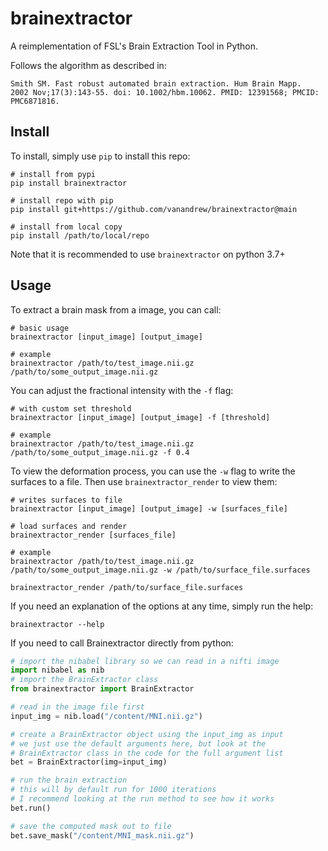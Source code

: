 # brainextractor
A reimplementation of FSL's Brain Extraction Tool in Python.

Follows the algorithm as described in:

```
Smith SM. Fast robust automated brain extraction. Hum Brain Mapp.
2002 Nov;17(3):143-55. doi: 10.1002/hbm.10062. PMID: 12391568; PMCID: PMC6871816.
```

## Install

To install, simply use `pip` to install this repo:

```
# install from pypi
pip install brainextractor

# install repo with pip
pip install git+https://github.com/vanandrew/brainextractor@main

# install from local copy
pip install /path/to/local/repo
```

Note that it is recommended to use `brainextractor` on python 3.7+

## Usage

To extract a brain mask from a image, you can call:

```
# basic usage
brainextractor [input_image] [output_image]

# example
brainextractor /path/to/test_image.nii.gz /path/to/some_output_image.nii.gz
```

You can adjust the fractional intensity with the `-f` flag:

```
# with custom set threshold
brainextractor [input_image] [output_image] -f [threshold]

# example
brainextractor /path/to/test_image.nii.gz /path/to/some_output_image.nii.gz -f 0.4
```

To view the deformation process, you can use the `-w` flag to write the
surfaces to a file. Then use `brainextractor_render` to view them:

```
# writes surfaces to file
brainextractor [input_image] [output_image] -w [surfaces_file]

# load surfaces and render
brainextractor_render [surfaces_file]

# example
brainextractor /path/to/test_image.nii.gz /path/to/some_output_image.nii.gz -w /path/to/surface_file.surfaces

brainextractor_render /path/to/surface_file.surfaces
```

If you need an explanation of the options at any time, simply run the help:

```
brainextractor --help
```

If you need to call Brainextractor directly from python:
```python
# import the nibabel library so we can read in a nifti image
import nibabel as nib
# import the BrainExtractor class
from brainextractor import BrainExtractor

# read in the image file first
input_img = nib.load("/content/MNI.nii.gz")

# create a BrainExtractor object using the input_img as input
# we just use the default arguments here, but look at the
# BrainExtractor class in the code for the full argument list
bet = BrainExtractor(img=input_img)

# run the brain extraction
# this will by default run for 1000 iterations
# I recommend looking at the run method to see how it works
bet.run()

# save the computed mask out to file
bet.save_mask("/content/MNI_mask.nii.gz")
```
